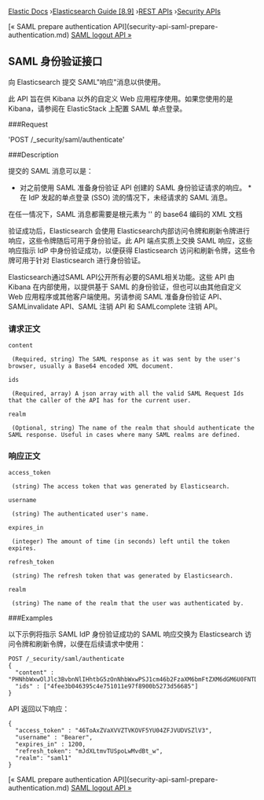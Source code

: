 

[Elastic Docs](/guide/) ›[Elasticsearch Guide [8.9]](index.md) ›[REST
APIs](rest-apis.md) ›[Security APIs](security-api.md)

[« SAML prepare authentication API](security-api-saml-prepare-
authentication.md) [SAML logout API »](security-api-saml-logout.md)

## SAML 身份验证接口

向 Elasticsearch 提交 SAML"响应"消息以供使用。

此 API 旨在供 Kibana 以外的自定义 Web 应用程序使用。如果您使用的是 Kibana，请参阅在 ElasticStack 上配置 SAML 单点登录。

###Request

'POST /_security/saml/authenticate'

###Description

提交的 SAML 消息可以是：

* 对之前使用 SAML 准备身份验证 API 创建的 SAML 身份验证请求的响应。  * 在 IdP 发起的单点登录 (SSO) 流的情况下，未经请求的 SAML 消息。

在任一情况下，SAML 消息都需要是根元素为 '' 的 base64 编码的 XML 文档<Response>

验证成功后，Elasticsearch 会使用 Elasticsearch内部访问令牌和刷新令牌进行响应，这些令牌随后可用于身份验证。此 API 端点实质上交换 SAML 响应，这些响应指示 IdP 中身份验证成功，以便获得 Elasticsearch 访问和刷新令牌，这些令牌可用于针对 Elasticsearch 进行身份验证。

Elasticsearch通过SAML API公开所有必要的SAML相关功能。这些 API 由 Kibana 在内部使用，以提供基于 SAML 的身份验证，但也可以由其他自定义 Web 应用程序或其他客户端使用。另请参阅 SAML 准备身份验证 API、SAMLinvalidate API、SAML 注销 API 和 SAMLcomplete 注销 API。

### 请求正文

`content`

     (Required, string) The SAML response as it was sent by the user's browser, usually a Base64 encoded XML document. 
`ids`

     (Required, array) A json array with all the valid SAML Request Ids that the caller of the API has for the current user. 
`realm`

     (Optional, string) The name of the realm that should authenticate the SAML response. Useful in cases where many SAML realms are defined. 

### 响应正文

`access_token`

     (string) The access token that was generated by Elasticsearch. 
`username`

     (string) The authenticated user's name. 
`expires_in`

     (integer) The amount of time (in seconds) left until the token expires. 
`refresh_token`

     (string) The refresh token that was generated by Elasticsearch. 
`realm`

     (string) The name of the realm that the user was authenticated by. 

###Examples

以下示例将指示 SAML IdP 身份验证成功的 SAML 响应交换为 Elasticsearch 访问令牌和刷新令牌，以便在后续请求中使用：

    
    
    POST /_security/saml/authenticate
    {
      "content" : "PHNhbWxwOlJlc3BvbnNlIHhtbG5zOnNhbWxwPSJ1cm46b2FzaXM6bmFtZXM6dGM6U0FNTDoyLjA6cHJvdG9jb2wiIHhtbG5zOnNhbWw9InVybjpvYXNpczpuYW1lczp0YzpTQU1MOjIuMD.....",
      "ids" : ["4fee3b046395c4e751011e97f8900b5273d56685"]
    }

API 返回以下响应：

    
    
    {
      "access_token" : "46ToAxZVaXVVZTVKOVF5YU04ZFJVUDVSZlV3",
      "username" : "Bearer",
      "expires_in" : 1200,
      "refresh_token": "mJdXLtmvTUSpoLwMvdBt_w",
      "realm": "saml1"
    }

[« SAML prepare authentication API](security-api-saml-prepare-
authentication.md) [SAML logout API »](security-api-saml-logout.md)
